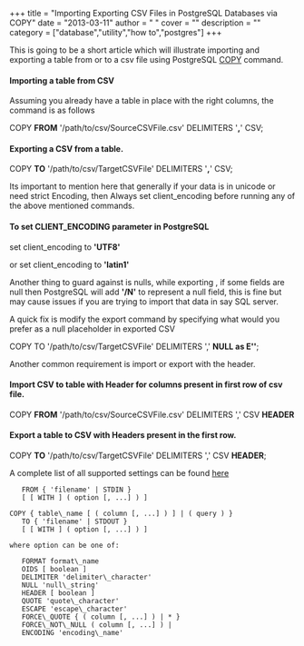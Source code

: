 
+++
title = "Importing Exporting CSV Files in PostgreSQL Databases via COPY"
date = "2013-03-11"
author = " "
cover = ""
description = ""
category = ["database","utility","how to","postgres"]
+++

This is going to be a short article which will illustrate importing and exporting a table from or to a csv file using PostgreSQL [COPY](http://www.postgresql.org/docs/9.1/static/sql-copy.html) command.

 #### Importing a table from CSV

 Assuming you already have a table in place with the right columns, the command is as follows

 COPY <TargetTableName> **FROM** '/path/to/csv/SourceCSVFile.csv' DELIMITERS '**,**' CSV;

 #### Exporting a CSV from a table.

 COPY <SourceTableName> **TO** '/path/to/csv/TargetCSVFile' DELIMITERS '**,**' CSV;

 Its important to mention here that generally if your data is in unicode or need strict Encoding, then Always set client\_encoding before running any of the above mentioned commands.

 #### To set CLIENT\_ENCODING parameter in PostgreSQL

 set client\_encoding to **'UTF8'**

 or set client\_encoding to **'latin1'**

 Another thing to guard against is nulls, while exporting , if some fields are null then PostgreSQL will add **'/N'** to represent a null field, this is fine but may cause issues if you are trying to import that data in say SQL server.

 A quick fix is modify the export command by specifying what would you prefer as a null placeholder in exported CSV

 COPY <SourceTableName> TO '/path/to/csv/TargetCSVFile' DELIMITERS ',' **NULL as E''**;

 Another common requirement is import or export with the header.

 #### Import CSV to table with Header for columns present in first row of csv file.

 COPY <TargetTableName> **FROM** '/path/to/csv/SourceCSVFile.csv' DELIMITERS ',' CSV **HEADER**

 #### Export a table to CSV with Headers present in the first row.

 COPY <SourceTableName> **TO** '/path/to/csv/TargetCSVFile' DELIMITERS ',' CSV **HEADER**;

 A complete list of all supported settings can be found [here](http://www.postgresql.org/docs/9.1/static/sql-copy.html)

 ```COPY table\_name [ ( column [, ...] ) ]
    FROM { 'filename' | STDIN }
    [ [ WITH ] ( option [, ...] ) ]

COPY { table\_name [ ( column [, ...] ) ] | ( query ) }
    TO { 'filename' | STDOUT }
    [ [ WITH ] ( option [, ...] ) ]

where option can be one of:

    FORMAT format\_name
    OIDS [ boolean ]
    DELIMITER 'delimiter\_character'
    NULL 'null\_string'
    HEADER [ boolean ]
    QUOTE 'quote\_character'
    ESCAPE 'escape\_character'
    FORCE\_QUOTE { ( column [, ...] ) | * }
    FORCE\_NOT\_NULL ( column [, ...] ) |
    ENCODING 'encoding\_name'
```


